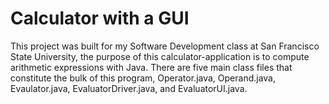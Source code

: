 # Calculator with a GUI
This project was built for my Software Development class at San Francisco State University, the purpose of this calculator-application is to compute arithmetic expressions with Java. There are five main class files that constitute the bulk of this program, Operator.java, Operand.java, Evaulator.java, EvaluatorDriver.java, and EvaluatorUI.java.
